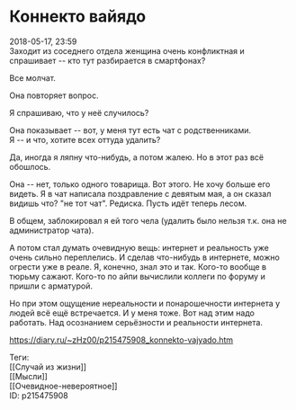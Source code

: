 Коннекто вайядо
================

   
 2018-05-17, 23:59   
  Заходит из соседнего отдела женщина очень конфликтная и спрашивает -- кто тут разбирается в смартфонах?   
   
 Все молчат.   
   
 Она повторяет вопрос.   
   
 Я спрашиваю, что у неё случилось?   
   
 Она показывает -- вот, у меня тут есть чат с родственниками.   
 Я -- и что, хотите всех оттуда удалить?   
   
 Да, иногда я ляпну что-нибудь, а потом жалею. Но в этот раз всё обошлось.   
   
 Она -- нет, только одного товарища. Вот этого. Не хочу больше его видеть. Я в чат написала поздравление с девятым мая, а он сказал видишь что? "не тот чат". Редиска. Пусть идёт теперь лесом.   
   
 В общем, заблокировал я ей того чела (удалить было нельзя т.к. она не администратор чата).   
   
 А потом стал думать очевидную вещь: интернет и реальность уже очень сильно переплелись. И сделав что-нибудь в интернете, можно огрести уже в реале. Я, конечно, знал это и так. Кого-то вообще в тюрьму сажают. Кого-то по айпи вычислили коллеги по форуму и пришли с арматурой.   
   
 Но при этом ощущение нереальности и понарошечности интернета у людей всё ещё встречается. И у меня тоже. Вот над этим надо работать. Над осознанием серьёзности и реальности интернета.   
    
 <https://diary.ru/~zHz00/p215475908_konnekto-vajyado.htm>   
   
 Теги:   
 [[Случай из жизни]]   
 [[Мысли]]   
 [[Очевидное-невероятное]]   
 ID: p215475908
